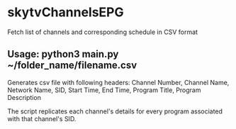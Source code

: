 # skytvChannelsEPG
Fetch list of channels and corresponding schedule in CSV format

## Usage: python3 main.py ~/folder_name/filename.csv <int number_of_days> <int tv_region>

Generates csv file with following headers:
Channel Number, Channel Name, Network Name, SID, Start Time, End Time, Program Title, Program Description

The script replicates each channel's details for every program associated with that channel's SID.
